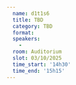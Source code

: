 ```yaml
---
  name: d1t1s6
  title: TBD
  category: TBD
  format: 
  speakers: 
    - 
  room: Auditorium
  slot: 03/10/2025
  time_start: '14h30'
  time_end: '15h15'
---
```

